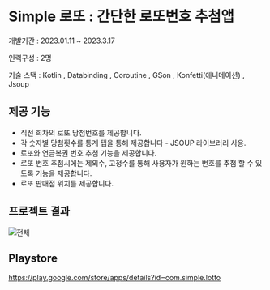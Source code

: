 # Simple 로또 : 간단한 로또번호 추첨앱

개발기간 : 2023.01.11 ~ 2023.3.17

인력구성 : 2명

기술 스택 : Kotlin , Databinding , Coroutine , GSon , Konfetti(애니메이션) , Jsoup


## 제공 기능
* 직전 회차의 로또 당첨번호를 제공합니다.
* 각 숫자별 당첨횟수를 통계 탭을 통해 제공합니다 - JSOUP 라이브러리 사용.
* 로또와 연금복권 번호 추첨 기능을 제공합니다.
* 로또 번호 추첨시에는 제외수, 고정수를 통해 사용자가 원하는 번호를 추첨 할 수 있도록 기능을 제공합니다.
* 로또 판매점 위치를 제공합니다.

## 프로젝트 결과
![전체](https://user-images.githubusercontent.com/91578450/234804453-054e0e44-9e27-48b0-b4cb-965f3d26b5f6.png)

## Playstore
https://play.google.com/store/apps/details?id=com.simple.lotto











